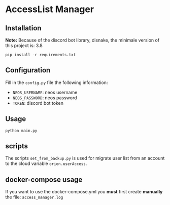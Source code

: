 # AccessList Manager

## Installation

**Note:** Because of the discord bot library, disnake, the minimale version
of this project is: 3.8

```
pip install -r requirements.txt
```

## Configuration

Fill in the `config.py` file the following information:
- `NEOS_USERNAME`: neos username
- `NEOS_PASSWORD`: neos password
- `TOKEN`: discord bot token

## Usage

```
python main.py
```

## scripts

The scripts `set_from_backup.py` is used for migrate user list from an account
to the cloud variable `orion.userAccess`.

## docker-compose usage

If you want to use the docker-compose.yml you **must** first create **manually**
the file: `access_manager.log`

